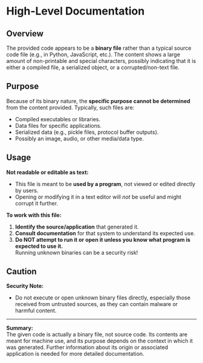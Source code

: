 # High-Level Documentation

## Overview

The provided code appears to be a **binary file** rather than a typical source code file (e.g., in Python, JavaScript, etc.). The content shows a large amount of non-printable and special characters, possibly indicating that it is either a compiled file, a serialized object, or a corrupted/non-text file.

## Purpose

Because of its binary nature, the **specific purpose cannot be determined** from the content provided. Typically, such files are:
- Compiled executables or libraries.
- Data files for specific applications.
- Serialized data (e.g., pickle files, protocol buffer outputs).
- Possibly an image, audio, or other media/data type.

## Usage

**Not readable or editable as text:**  
- This file is meant to be **used by a program**, not viewed or edited directly by users.
- Opening or modifying it in a text editor will *not* be useful and might corrupt it further.

**To work with this file:**
1. **Identify the source/application** that generated it.
2. **Consult documentation** for that system to understand its expected use.
3. **Do NOT attempt to run it or open it unless you know what program is expected to use it.**  
   Running unknown binaries can be a security risk!

## Caution

**Security Note:**  
- Do not execute or open unknown binary files directly, especially those received from untrusted sources, as they can contain malware or harmful content.

---

**Summary:**  
The given code is actually a binary file, not source code. Its contents are meant for machine use, and its purpose depends on the context in which it was generated. Further information about its origin or associated application is needed for more detailed documentation.